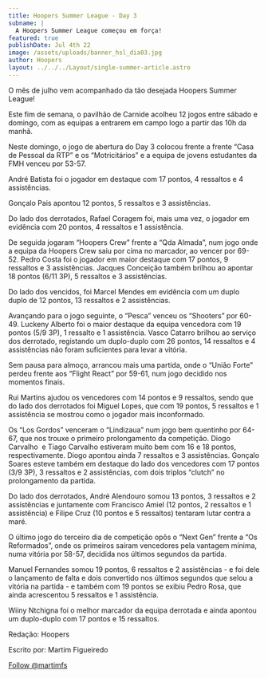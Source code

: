 ```yaml
---
title: Hoopers Summer League - Day 3
subname: |
  A Hoopers Summer League começou em força!
featured: true
publishDate: Jul 4th 22
image: /assets/uploads/banner_hsl_dia03.jpg
author: Hoopers
layout: ../../../Layout/single-summer-article.astro
---
```

<!--StartFragment-->

O mês de julho vem acompanhado da tão desejada Hoopers Summer League!

Este fim de semana, o pavilhão de Carnide acolheu 12 jogos entre sábado e domingo, com as equipas a entrarem em campo logo a partir das 10h da manhã. 

Neste domingo, o jogo de abertura do Day 3 colocou frente a frente “Casa de Pessoal da RTP” e os “Motricitários” e a equipa de jovens estudantes da FMH venceu por 53-57. 

André Batista foi o jogador em destaque com 17 pontos, 4 ressaltos e 4 assistências. 

Gonçalo Pais apontou 12 pontos, 5 ressaltos e 3 assistências. 

Do lado dos derrotados, Rafael Coragem foi, mais uma vez, o jogador em evidência com 20 pontos, 4 ressaltos e 1 assistência. 

De seguida jogaram “Hoopers Crew” frente a “Qda Almada”, num jogo onde a equipa da Hoopers Crew saiu por cima no marcador, ao vencer por 69-52. Pedro Costa foi o jogador em maior destaque com 17 pontos, 9 ressaltos e 3 assistências. Jacques Conceição também brilhou ao apontar 18 pontos (6/11 3P), 5 ressaltos e 3 assistências. 

Do lado dos vencidos, foi Marcel Mendes em evidência com um duplo duplo de 12 pontos, 13 ressaltos e 2 assistências.

Avançando para o jogo seguinte, o “Pesca” venceu os “Shooters” por 60-49. Luckeny Alberto foi o maior destaque da equipa vencedora com 19 pontos (5/9 3P), 1 ressalto e 1 assistência. Vasco Catarro brilhou ao serviço dos derrotado, registando um duplo-duplo com 26 pontos, 14 ressaltos e 4 assistências não foram suficientes para levar a vitória. 

Sem pausa para almoço, arrancou mais uma partida, onde o “União Forte” perdeu frente aos “Flight React” por 59-61, num jogo decidido nos momentos finais.

Rui Martins ajudou os vencedores com 14 pontos e 9 ressaltos, sendo que do lado dos derrotados foi Miguel Lopes, que com 19 pontos, 5 ressaltos e 1 assistência se mostrou como o jogador mais inconformado.

Os “Los Gordos” venceram o “Lindizaua” num jogo bem quentinho por 64-67, que nos trouxe o primeiro prolongamento da competição. Diogo Carvalho  e Tiago Carvalho estiveram muito bem com 16 e 18 pontos, respectivamente. Diogo apontou ainda 7 ressaltos e 3 assistências. Gonçalo Soares esteve também em destaque do lado dos vencedores com 17 pontos (3/9 3P), 3 ressaltos e 2 assistências, com dois triplos “clutch” no prolongamento da partida.

Do lado dos derrotados, André Alendouro somou 13 pontos, 3 ressaltos e 2 assistências e juntamente com Francisco Amiel (12 pontos, 2 ressaltos e 1 assistência) e Filipe Cruz (10 pontos e 5 ressaltos) tentaram lutar contra a maré.

O último jogo do terceiro dia de competição opôs o “Next Gen” frente a “Os Reformados”, onde os primeiros saíram vencedores pela vantagem mínima, numa vitória por 58-57, decidida nos últimos segundos da partida.

Manuel Fernandes somou 19 pontos, 6 ressaltos e 2 assistências - e foi dele o lançamento de falta e dois convertido nos últimos segundos que selou a vitória na partida - e também com 19 pontos se exibiu Pedro Rosa, que ainda acrescentou 5 ressaltos e 1 assistência.

Wiiny Ntchigna foi o melhor marcador da equipa derrotada e ainda apontou um duplo-duplo com 17 pontos e 15 ressaltos. 

Redação: Hoopers

Escrito por: Martim Figueiredo

<!--StartFragment-->

<a href="https://twitter.com/martimfs?ref_src=twsrc%5Etfw" class="twitter-follow-button" data-show-count="false">Follow @martimfs</a><script async src="https://platform.twitter.com/widgets.js" charset="utf-8"></script>

<!--EndFragment-->

<!--EndFragment-->